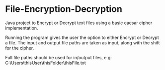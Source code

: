 # File-Encryption-Decryption
Java project to Encrypt or Decrypt text files using a basic caesar cipher implementation.

Running the program gives the user the option to either Encrypt or Decrypt a file.
The input and output file paths are taken as input, along with the shift for the cipher.

Full file paths should be used for in/output files, e.g: C:\Users\thisUser\thisFolder\thisFile.txt
